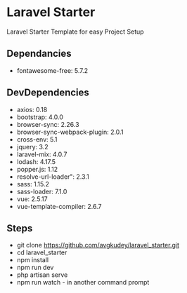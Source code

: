 # Laravel Starter
Laravel Starter Template for easy Project Setup

## Dependancies
* fontawesome-free: 5.7.2


## DevDependencies
* axios: 0.18
* bootstrap: 4.0.0
* browser-sync: 2.26.3
* browser-sync-webpack-plugin: 2.0.1
* cross-env: 5.1
* jquery: 3.2
* laravel-mix: 4.0.7
* lodash: 4.17.5
* popper.js: 1.12
* resolve-url-loader": 2.3.1
* sass: 1.15.2
* sass-loader: 7.1.0
* vue: 2.5.17
* vue-template-compiler: 2.6.7

## Steps
* git clone https://github.com/avgkudey/laravel_starter.git
* cd laravel_starter
* npm install
* npm run dev
* php artisan serve
* npm run watch - in another command prompt
